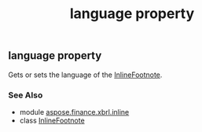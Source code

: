 ﻿---
title: language property
second_title: Aspose.Finance for Python via .NET API References
description: 
type: docs
weight: 70
url: /python-net/aspose.finance.xbrl.inline/inlinefootnote/language/
is_root: false
---

## language property


Gets or sets the language of the [InlineFootnote](/finance/python-net/aspose.finance.xbrl.inline/inlinefootnote).

### See Also
* module [aspose.finance.xbrl.inline](../../)
* class [InlineFootnote](/finance/python-net/aspose.finance.xbrl.inline/inlinefootnote)

